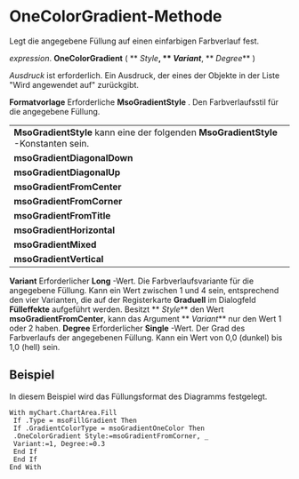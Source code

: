 
# OneColorGradient-Methode

Legt die angegebene Füllung auf einen einfarbigen Farbverlauf fest.

 _expression_. **OneColorGradient** ( ** _Style_**, ** _Variant_**, ** _Degree_** )

 _Ausdruck_ ist erforderlich. Ein Ausdruck, der eines der Objekte in der Liste "Wird angewendet auf" zurückgibt.

 **Formatvorlage** Erforderliche
 **MsoGradientStyle**
 . Den Farbverlaufsstil für die angegebene Füllung.

||
|:-----|
|**MsoGradientStyle** kann eine der folgenden **MsoGradientStyle** -Konstanten sein.|
|**msoGradientDiagonalDown**|
|**msoGradientDiagonalUp**|
|**msoGradientFromCenter**|
|**msoGradientFromCorner**|
|**msoGradientFromTitle**|
|**msoGradientHorizontal**|
|**msoGradientMixed**|
|**msoGradientVertical**|
 **Variant** Erforderlicher **Long** -Wert. Die Farbverlaufsvariante für die angegebene Füllung. Kann ein Wert zwischen 1 und 4 sein, entsprechend den vier Varianten, die auf der Registerkarte **Graduell** im Dialogfeld **Fülleffekte** aufgeführt werden. Besitzt ** _Style_** den Wert **msoGradientFromCenter**, kann das Argument ** _Variant_** nur den Wert 1 oder 2 haben.
 **Degree** Erforderlicher **Single** -Wert. Der Grad des Farbverlaufs der angegebenen Füllung. Kann ein Wert von 0,0 (dunkel) bis 1,0 (hell) sein.

## Beispiel

In diesem Beispiel wird das Füllungsformat des Diagramms festgelegt.


```
With myChart.ChartArea.Fill 
 If .Type = msoFillGradient Then 
 If .GradientColorType = msoGradientOneColor Then 
 .OneColorGradient Style:=msoGradientFromCorner, _ 
 Variant:=1, Degree:=0.3 
 End If 
 End If 
End With
```

